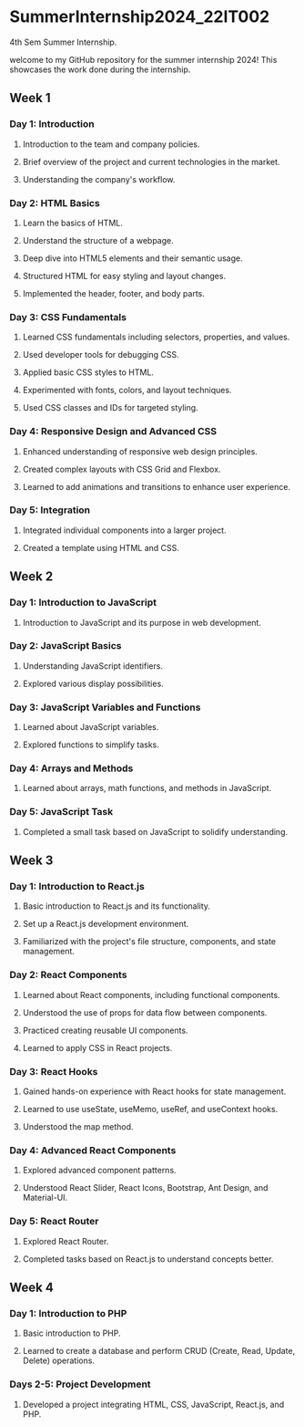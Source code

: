 # SummerInternship2024_22IT002
4th Sem Summer Internship.

welcome to my GitHub repository for the summer internship 2024! This showcases the work done during the internship.

## Week 1

### Day 1: Introduction

1) Introduction to the team and company policies.

2) Brief overview of the project and current technologies in the market.

3) Understanding the company's workflow.

### Day 2: HTML Basics

1) Learn the basics of HTML.

2) Understand the structure of a webpage.

3) Deep dive into HTML5 elements and their semantic usage.

4) Structured HTML for easy styling and layout changes.

5) Implemented the header, footer, and body parts.

### Day 3: CSS Fundamentals

1) Learned CSS fundamentals including selectors, properties, and values.

2) Used developer tools for debugging CSS.

3) Applied basic CSS styles to HTML.

4) Experimented with fonts, colors, and layout techniques.

5) Used CSS classes and IDs for targeted styling.

### Day 4: Responsive Design and Advanced CSS

1) Enhanced understanding of responsive web design principles.

2) Created complex layouts with CSS Grid and Flexbox.

3) Learned to add animations and transitions to enhance user experience.

### Day 5: Integration

1) Integrated individual components into a larger project.

2) Created a template using HTML and CSS.

## Week 2

### Day 1: Introduction to JavaScript

1) Introduction to JavaScript and its purpose in web development.

### Day 2: JavaScript Basics

1) Understanding JavaScript identifiers.

2) Explored various display possibilities.

### Day 3: JavaScript Variables and Functions

1) Learned about JavaScript variables.

2) Explored functions to simplify tasks.

### Day 4: Arrays and Methods

1) Learned about arrays, math functions, and methods in JavaScript.

### Day 5: JavaScript Task

1) Completed a small task based on JavaScript to solidify understanding.

## Week 3

### Day 1: Introduction to React.js

1) Basic introduction to React.js and its functionality.

2) Set up a React.js development environment.

3) Familiarized with the project's file structure, components, and state management.

### Day 2: React Components

1) Learned about React components, including functional components.

2) Understood the use of props for data flow between components.

3) Practiced creating reusable UI components.

4) Learned to apply CSS in React projects.

### Day 3: React Hooks

1) Gained hands-on experience with React hooks for state management.

2) Learned to use useState, useMemo, useRef, and useContext hooks.

3) Understood the map method.

### Day 4: Advanced React Components

1) Explored advanced component patterns.

2) Understood React Slider, React Icons, Bootstrap, Ant Design, and Material-UI.

### Day 5: React Router

1) Explored React Router.

2) Completed tasks based on React.js to understand concepts better.

## Week 4

### Day 1: Introduction to PHP

1) Basic introduction to PHP.

2) Learned to create a database and perform CRUD (Create, Read, Update, Delete) operations.

### Days 2-5: Project Development

1) Developed a project integrating HTML, CSS, JavaScript, React.js, and PHP.


